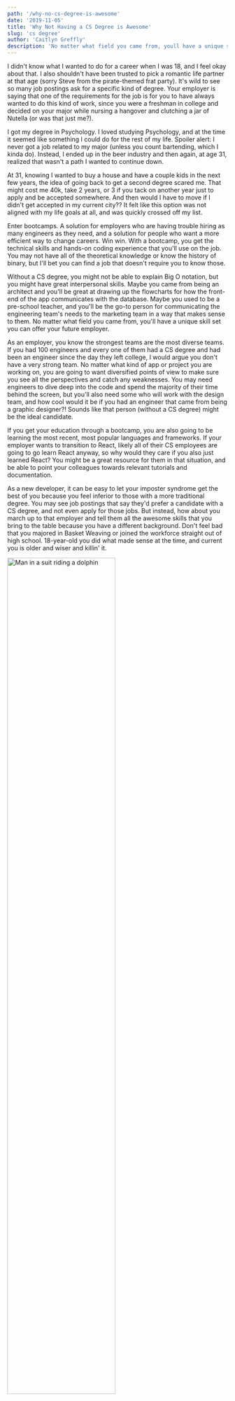 ```yaml
---
path: '/why-no-cs-degree-is-awesome'
date: '2019-11-05'
title: 'Why Not Having a CS Degree is Awesome'
slug: 'cs degree'
author: 'Caitlyn Greffly'
description: 'No matter what field you came from, youll have a unique skill set you can offer your future employer.'
---
```


I didn't know what I wanted to do for a career when I was 18, and I feel okay about that. I also shouldn't have been trusted to pick a romantic life partner at that age (sorry Steve from the pirate-themed frat party). It's wild to see so many job postings ask for a specific kind of degree. Your employer is saying that one of the requirements for the job is for you to have always wanted to do this kind of work, since you were a freshman in college and decided on your major while nursing a hangover and clutching a jar of Nutella (or was that just me?).

I got my degree in Psychology. I loved studying Psychology, and at the time it seemed like something I could do for the rest of my life. Spoiler alert: I never got a job related to my major (unless you count bartending, which I kinda do). Instead, I ended up in the beer industry and then again, at age 31, realized that wasn't a path I wanted to continue down.

At 31, knowing I wanted to buy a house and have a couple kids in the next few years, the idea of going back to get a second degree scared me. That might cost me 40k, take 2 years, or 3 if you tack on another year just to apply and be accepted somewhere. And then would I have to move if I didn't get accepted in my current city?? It felt like this option was not aligned with my life goals at all, and was quickly crossed off my list.

Enter bootcamps. A solution for employers who are having trouble hiring as many engineers as they need, and a solution for people who want a more efficient way to change careers. Win win. With a bootcamp, you get the technical skills and hands-on coding experience that you'll use on the job. You may not have all of the theoretical knowledge or know the history of binary, but I'll bet you can find a job that doesn't require you to know those.

Without a CS degree, you might not be able to explain Big O notation, but you might have great interpersonal skills. Maybe you came from being an architect and you'll be great at drawing up the flowcharts for how the front-end of the app communicates with the database. Maybe you used to be a pre-school teacher, and you'll be the go-to person for communicating the engineering team's needs to the marketing team in a way that makes sense to them. No matter what field you came from, you'll have a unique skill set you can offer your future employer.

As an employer, you know the strongest teams are the most diverse teams. If you had 100 engineers and every one of them had a CS degree and had been an engineer since the day they left college, I would argue you don't have a very strong team. No matter what kind of app or project you are working on, you are going to want diversified points of view to make sure you see all the perspectives and catch any weaknesses. You may need engineers to dive deep into the code and spend the majority of their time behind the screen, but you'll also need some who will work with the design team, and how cool would it be if you had an engineer that came from being a graphic designer?! Sounds like that person (without a CS degree) might be the ideal candidate.

If you get your education through a bootcamp, you are also going to be learning the most recent, most popular languages and frameworks. If your employer wants to transition to React, likely all of their CS employees are going to go learn React anyway, so why would they care if you also just learned React? You might be a great resource for them in that situation, and be able to point your colleagues towards relevant tutorials and documentation.

As a new developer, it can be easy to let your imposter syndrome get the best of you because you feel inferior to those with a more traditional degree. You may see job postings that say they'd prefer a candidate with a CS degree, and not even apply for those jobs. But instead, how about you march up to that employer and tell them all the awesome skills that you bring to the table because you have a different background. Don't feel bad that you majored in Basket Weaving or joined the workforce straight out of high school. 18-year-old you did what made sense at the time, and current you is older and wiser and killin' it.

<img align="center" width="70%" src="https://media.giphy.com/media/3osxY3V7tDf01wyFNK/giphy.gif" alt="Man in a suit riding a dolphin"/>
